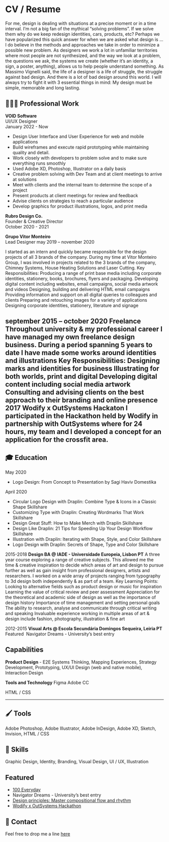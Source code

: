 
# CV / Resume

For me, design is dealing with situations at a precise moment or in a time interval. I’m not a big fan of the mythical “solving problems”. If we solve them why do we keep redesign identities, cars, products, etc? Perhaps we have popularized this quick answer for when we are asked what design is ...
I do believe in the methods and approaches we take in order to minimize a possible new problem.
 As designers we work a lot in unfamiliar territories where most people are not synthesized, and the way we look at a problem, the questions we ask, the systems we create (whether it’s an identity, a sign, a poster, anything), allows us to help people understand something.
As Massimo Vignelli said, the life of a designer is a life of struggle, the struggle against bad design. And there is a lot of bad design around this world.
I will always try to fight it with 3 essential things in mind: My design must be simple, memorable and long lasting.

## 👨🏻‍💻 Professional Work
**VOID Software**  
UI/UX Designer  
January 2022 - Now

- Design User Interface and User Experience for web and mobile applications
- Build wireframes and execute rapid prototyping while maintaining quality and detail.
- Work closely with developers to problem solve and to make sure everything runs smoothly
- Used Adobe XD, Photoshop, Illustrator on a daily basis
- Creative problem solving with Dev Team and at client meetings to arrive at solutions
- Meet with clients and the internal team to determine the scope of a project
- Present products at client meetings for review and feedback
- Advise clients on strategies to reach a particular audience
- Develop graphics for product illustrations, logos, and print media

**Rubro Design Co.**  
Founder & Creative Director  
October 2020 - 2021

**Grupo Vitor Monteiro**  
Lead Designer
may 2019 – november 2020

I started as an intern and quickly became responsible for the design projects of all 3 brands of the company. During my time at Vitor Monteiro Group, I was involved in projects related to the 3 brands of the company, Chimney Systems, House Heating Solutions and Laser Cutting.
Key Responsibilities:
Producing a range of print base media including corporate identities, stationery, books, brochures, flyers and packaging.
Developing digital content including websites, email campaigns, social media artwork and videos
Designing, building and delivering HTML email campaigns
Providing information and support on all digital queries to colleagues and clients
Preparing and retouching images for a variety of applications
Designing corporate identities, stationery, literature and signage


september 2015 – october 2020
**Freelance**
Throughout university & my professional career I have managed my own freelance design business. During a period spanning 5 years to date I have made some works around identities and illustrations
Key Responsibilities:
Designing marks and identities for business
Illustrating for both worlds, print and digital
Developing digital content including social media artwork
Consulting and advising clients on the best approach to their branding
and online presence
​
2017
Wodify x OutSystems Hackaton
I participated in the Hackathon held by Wodify in partnership with OutSystems where for 24 hours, my team and I developed a concept for an application for the crossfit area.
​
---

## 🎓 Education

May 2020
- Logo Design: From Concept to Presentation by Sagi Haviv Domestika

April 2020
- Circular Logo Design with Draplin: Combine Type & Icons in a Classic Shape Skillshare
- Customizing Type with Draplin: Creating Wordmarks That Work Skillshare
- Design Great Stuff: How to Make Merch with Draplin Skillshare
- Design Like Draplin: 21 Tips for Speeding Up Your Design Workflow Skillshare
- Illustration with Draplin: Iterating with Shape, Style, and Color Skillshare
- Logo Design with Draplin: Secrets of Shape, Type and Color Skillshare

2015-2018
**Design BA @ IADE - Universidade Europeia, Lisbon PT**
A three year course exploring a range of creative subjects. This allowed me the time & creative inspiration to decide which areas of art and design to pursue further as well as gain insight from professional designers, artists and researchers. I worked on a wide array of projects ranging from typography to 3d design both independently & as part of a team.
Key Learning Points:
Looking to alternative fields such as product design or music for inspiration
Learning the value of critical review and peer assessment
Appreciation for the theoretical and academic side of design as well as the importance of design history
Importance of time management and setting personal goals
The ability to research, analyse and communicate through critical writing and speaking
Invaluable experience working in multiple areas of art & design include fashion, photography, illustration & fine art

2012-2015
**Visual Arts @ Escola Secundária Domingos Sequeira, Leiria PT**
Featured
​​
Navigator Dreams - University’s best entry
​
​​
## Capabilities

**Product Design** -
E2E Systems Thinking,
Mapping Experiences,
Strategy Development,
Prototyping,
UX/UI Design (web and native mobile),
Interaction Design


**Tools and Technology**
Figma
Adobe CC

HTML / CSS

---

## 🖌 Tools
Adobe Photoshop, Adobe Illustrator, Adobe InDesign, Adobe XD, Sketch, Invision, HTML / CSS

## 🦄 Skills
Graphic Design, Identity, Branding, Visual Design, UI / UX, Illustration

## Featured
- [100 Everyday](https://100everyday.org/submissions/new-america)
- Navigator Dreams - University’s best entry
- [Design principles: Master compositional flow and rhythm](https://canva.com/learn/flow-and-rhythm/)
- [Wodify x OutSystems Hackathon](https://blog.wodify.com/post/wodify-x-outsystems-hackathon)


## 📩 Contact
Feel free to drop me a line [here](mailto:orubenrodrigues@icloud.com)
